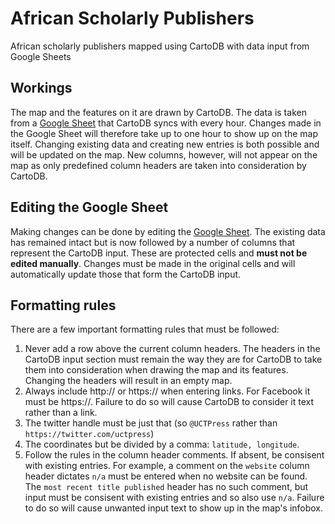 # African Scholarly Publishers
African scholarly publishers mapped using CartoDB with data input from Google Sheets

## Workings
The map and the features on it are drawn by CartoDB. The data is taken from a [Google Sheet](https://docs.google.com/spreadsheets/d/1URiTsMVkeM12DlZT7IfxqcYgVEt0hohIi4xIy983FI8/edit#gid=0) that CartoDB syncs with every hour. Changes made in the Google Sheet will therefore take up to one hour to show up on the map itself. Changing existing data and creating new entries is both possible and will be updated on the map. New columns, however, will not appear on the map as only predefined column headers are taken into consideration by CartoDB.

## Editing the Google Sheet
Making changes can be done by editing the [Google Sheet](https://docs.google.com/spreadsheets/d/1URiTsMVkeM12DlZT7IfxqcYgVEt0hohIi4xIy983FI8/edit#gid=0). The existing data has remained intact but is now followed by a number of columns that represent the CartoDB input. These are protected cells and **must not be edited manually**. Changes must be made in the original cells and will automatically update those that form the CartoDB input.

## Formatting rules
There are a few important formatting rules that must be followed:

1. Never add a row above the current column headers. The headers in the CartoDB input section must remain the way they are for CartoDB to take them into consideration when drawing the map and its features. Changing the headers will result in an empty map.
2. Always include http:// or https:// when entering links. For Facebook it must be https://. Failure to do so will cause CartoDB to consider it text rather than a link.
3. The twitter handle must be just that (so `@UCTPress` rather than `https://twitter.com/uctpress`)
4. The coordinates but be divided by a comma: `latitude, longitude`.
5. Follow the rules in the column header comments. If absent, be consisent with existing entries. For example, a comment on the `website` column header dictates `n/a` must be entered when no website can be found. The `most recent title published` header has no such comment, but input must be consisent with existing entries and so also use `n/a`. Failure to do so will cause unwanted input text to show up in the map's infobox.
